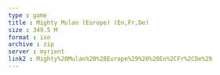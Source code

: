 ```yaml
---
type : game
title : Mighty Mulan (Europe) (En,Fr,De)
size : 349.5 M
format : iso
archive : zip
server : myrient
link2 : Mighty%20Mulan%20%28Europe%29%20%28En%2CFr%2CDe%29
---
```

